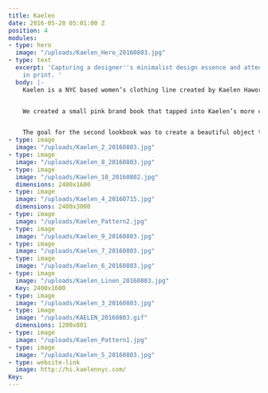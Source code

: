 ```yaml
---
title: Kaelen
date: 2016-05-28 05:01:00 Z
position: 4
modules:
- type: hero
  image: "/uploads/Kaelen_Hero_20160803.jpg"
- type: text
  excerpt: 'Capturing a designer''s minimalist design essence and attention to detail
    in print. '
  body: |-
    Kaelen is a NYC based women’s clothing line created by Kaelen Haworth, selected as 1 of 10 designers of CFDA'S {FASHION INCUBATOR} Class 3.0 The Kaelen collections explore the dichotomies of masculine and feminine, classic and contemporary with an emphasis on subtle detail and textile. Paradise was first engaged to create a print and digital brand book for Kaelen, to send to potential retailers. We were then engaged to adapt this brand book to a larger, more buttoned-up book that would act as her final CFDA submission.


    We created a small pink brand book that tapped into Kaelen’s more cheeky, fun brand voice. Layouts were clean, juxtaposing themes of each collection and emphasizing her textile choices and the details. We contrasted the clean spreads with collage styles pages printed on pink paper at the heart of the book. This section was used introduced the Kaelen story, weaving together images of her inspiration, travels and process. We created a bold and simple user interface to house the lookbook online, playing with arrow cursors to update page number previews.  


    The goal for the second lookbook was to create a beautiful object that felt sturdy, timeless and quintessentially Kaelen — so our emphasis was on the book cover and case. We needed something equally feminine and masculine, subtle and bold.  The cover became timeless: no branding, grey linen and an inset macro photograph. In contrast, we created a more contemporary, and heavy transparent plexi-glass sleeve, with the etched Kaelen logo.  
- type: image
  image: "/uploads/Kaelen_2_20160803.jpg"
- type: image
  image: "/uploads/Kaelen_8_20160803.jpg"
- type: image
  image: "/uploads/Kaelen_10_20160802.jpg"
  dimensions: 2400x1600
- type: image
  image: "/uploads/Kaelen_4_20160715.jpg"
  dimensions: 2400x3000
- type: image
  image: "/uploads/Kaelen_Pattern2.jpg"
- type: image
  image: "/uploads/Kaelen_9_20160803.jpg"
- type: image
  image: "/uploads/Kaelen_7_20160803.jpg"
- type: image
  image: "/uploads/Kaelen_6_20160803.jpg"
- type: image
  image: "/uploads/Kaelen_Linen_20160803.jpg"
  Key: 2400x1600
- type: image
  image: "/uploads/Kaelen_3_20160803.jpg"
- type: image
  image: "/uploads/KAELEN_20160803.gif"
  dimensions: 1200x801
- type: image
  image: "/uploads/Kaelen_Pattern1.jpg"
- type: image
  image: "/uploads/Kaelen_5_20160803.jpg"
- type: website-link
  image: http://hi.kaelennyc.com/
Key: 
---
```


